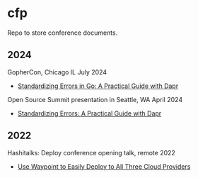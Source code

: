 # cfp
Repo to store conference documents.

## 2024

GopherCon, Chicago IL July 2024
- [Standardizing Errors in Go: A Practical Guide with Dapr](./docs/GopherCon2024/README.md)

Open Source Summit presentation in Seattle, WA April 2024
- [Standardizing Errors: A Practical Guide with Dapr](./docs/OpenSourceSummit2024/README.md)

## 2022
Hashitalks: Deploy conference opening talk, remote 2022
- [Use Waypoint to Easily Deploy to All Three Cloud Providers](https://www.youtube.com/watch?v=M90VcTPkb3w)
